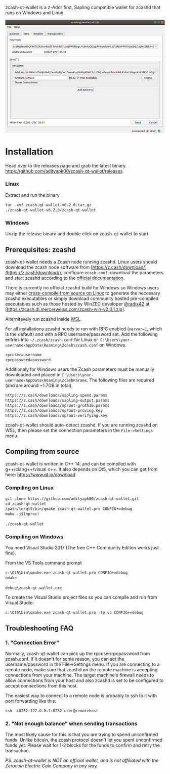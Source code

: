 zcash-qt-wallet is a z-Addr first, Sapling compatible wallet for zcashd that runs on Windows and Linux

![Screenshot](docs/screenshot-main.png?raw=true)

# Installation

Head over to the releases page and grab the latest binary. https://github.com/adityapk00/zcash-qt-wallet/releases

### Linux
Extract and run the binary
```
tar -xvf zcash-qt-wallet-v0.2.0.tar.gz
./zcash-qt-wallet-v0.2.0/zcash-qt-wallet
```

### Windows
Unzip the release binary and double click on zcash-qt-wallet to start.

## Prerequisites: zcashd
zcash-qt-wallet needs a Zcash node running zcashd. Linux users should download the zcash node software 
from [https://z.cash/download/](https://z.cash/download/), configure `zcash.conf`, download the parameters and start zcashd according to the [official documentation](https://zcash.readthedocs.io/en/latest/rtd_pages/user_guide.html). 

There is currently no official zcashd build for Windows so Windows users may either [cross-compile from source on Linux](https://zcash.readthedocs.io/en/latest/rtd_pages/user_guide.html#installation) to generate the necessary zcashd executables or simply download community hosted pre-compiled executables such as those hosted by WinZEC developer [@radix42](https://github.com/radix42) at [https://zcash.dl.mercerweiss.com/zcash-win-v2.0.1.zip].

Alternitavely run zcashd inside [WSL](https://docs.microsoft.com/en-us/windows/wsl/install-win10).

For all installations zcashd needs to run with RPC enabled (`server=1`, which is the default) and with a RPC username/password set. Add the following entries into `~/.zcash/zcash.conf` for Linux or` C:\Users\your-username\AppData\Roaming\Zcash\zcash.conf` on Windows. 

```
rpcuser=username
rpcpassword=password
```

Additionaly for Windows users the Zcash parameters must be manually downloaded and placed in `C:\Users\your-username\AppData\Roaming\ZcashParams`.  The following files are required (and are around ~1.7GB in total).

```
https://z.cash/downloads/sapling-spend.params
https://z.cash/downloads/sapling-output.params
https://z.cash/downloads/sprout-groth16.params
https://z.cash/downloads/sprout-proving.key
https://z.cash/downloads/sprout-verifying.key
```

zcash-qt-wallet should auto-detect zcashd. If you are running zcashd on WSL, then please set the connection parameters in the `File->Settings` menu. 

## Compiling from source
zcash-qt-wallet is written in C++ 14, and can be compiled with g++/clang++/visual c++. It also depends on Qt5, which you can get from here: https://www.qt.io/download

### Compiling on Linux

```
git clone https://github.com/adityapk00/zcash-qt-wallet.git
cd zcash-qt-wallet
/path/to/qt5/bin/qmake zcash-qt-wallet.pro CONFIG+=debug
make -j$(nproc)

./zcash-qt-wallet
```

### Compiling on Windows
You need Visual Studio 2017 (The free C++ Community Edition works just fine). 

From the VS Tools command prompt
```
c:\Qt5\bin\qmake.exe zcash-qt-wallet.pro CONFIG+=debug
nmake

debug\zcash-qt-wallet.exe
```

To create the Visual Studio project files so you can compile and run from Visual Studio:
```
c:\Qt5\bin\qmake.exe zcash-qt-wallet.pro -tp vc CONFIG+=debug
```

## Troubleshooting FAQ
### 1. "Connection Error"

Normally, zcash-qt-wallet can pick up the rpcuser/rpcpassword from zcash.conf. If it doesn't for some reason, you can set the username/password in the File->Settings menu. 
If you are connecting to a remote node, make sure that zcashd on the remote machine is accepting connections from your machine. The target machine's firewall needs to allow connections
from your host and also zcashd is set to be configured to accept connections from this host. 

The easiest way to connect to a remote node is probably to ssh to it with port forwarding like this:
```
ssh -L8232:127.0.0.1:8232 user@remotehost
```
### 2. "Not enough balance" when sending transactions
The most likely cause for this is that you are trying to spend unconfirmed funds. Unlike bitcoin, the zcash protocol doesn't let you spent unconfirmed funds yet. Please wait for 
1-2 blocks for the funds to confirm and retry the transaction. 

_PS: zcash-qt-wallet is NOT an official wallet, and is not affiliated with the Zerocoin Electric Coin Company in any way._